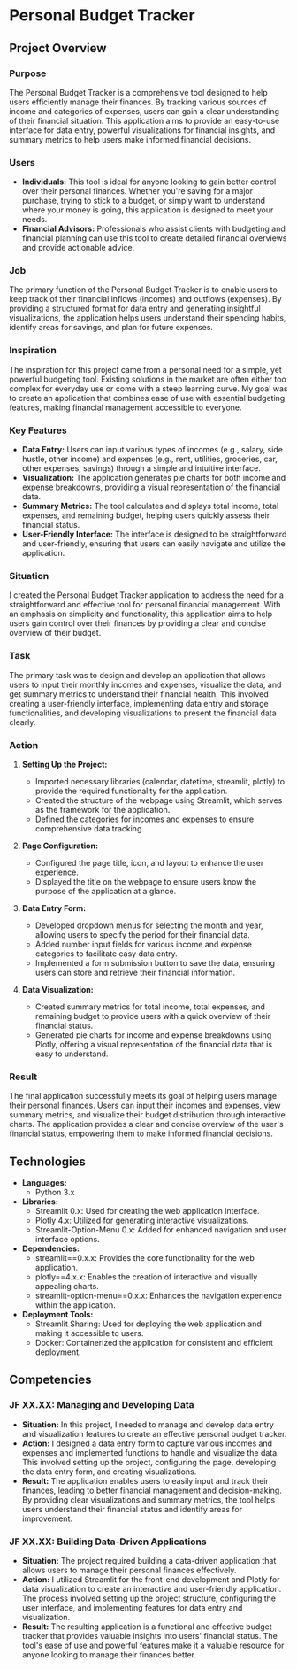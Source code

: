 
# Personal Budget Tracker

## Project Overview

### Purpose
The Personal Budget Tracker is a comprehensive tool designed to help users efficiently manage their finances. By tracking various sources of income and categories of expenses, users can gain a clear understanding of their financial situation. This application aims to provide an easy-to-use interface for data entry, powerful visualizations for financial insights, and summary metrics to help users make informed financial decisions.

### Users
- **Individuals:** This tool is ideal for anyone looking to gain better control over their personal finances. Whether you're saving for a major purchase, trying to stick to a budget, or simply want to understand where your money is going, this application is designed to meet your needs.
- **Financial Advisors:** Professionals who assist clients with budgeting and financial planning can use this tool to create detailed financial overviews and provide actionable advice.

### Job
The primary function of the Personal Budget Tracker is to enable users to keep track of their financial inflows (incomes) and outflows (expenses). By providing a structured format for data entry and generating insightful visualizations, the application helps users understand their spending habits, identify areas for savings, and plan for future expenses.

### Inspiration
The inspiration for this project came from a personal need for a simple, yet powerful budgeting tool. Existing solutions in the market are often either too complex for everyday use or come with a steep learning curve. My goal was to create an application that combines ease of use with essential budgeting features, making financial management accessible to everyone.

### Key Features
- **Data Entry:** Users can input various types of incomes (e.g., salary, side hustle, other income) and expenses (e.g., rent, utilities, groceries, car, other expenses, savings) through a simple and intuitive interface.
- **Visualization:** The application generates pie charts for both income and expense breakdowns, providing a visual representation of the financial data.
- **Summary Metrics:** The tool calculates and displays total income, total expenses, and remaining budget, helping users quickly assess their financial status.
- **User-Friendly Interface:** The interface is designed to be straightforward and user-friendly, ensuring that users can easily navigate and utilize the application.

### Situation
I created the Personal Budget Tracker application to address the need for a straightforward and effective tool for personal financial management. With an emphasis on simplicity and functionality, this application aims to help users gain control over their finances by providing a clear and concise overview of their budget.

### Task
The primary task was to design and develop an application that allows users to input their monthly incomes and expenses, visualize the data, and get summary metrics to understand their financial health. This involved creating a user-friendly interface, implementing data entry and storage functionalities, and developing visualizations to present the financial data clearly.

### Action
1. **Setting Up the Project:**
    - Imported necessary libraries (calendar, datetime, streamlit, plotly) to provide the required functionality for the application.
    - Created the structure of the webpage using Streamlit, which serves as the framework for the application.
    - Defined the categories for incomes and expenses to ensure comprehensive data tracking.

2. **Page Configuration:**
    - Configured the page title, icon, and layout to enhance the user experience.
    - Displayed the title on the webpage to ensure users know the purpose of the application at a glance.

3. **Data Entry Form:**
    - Developed dropdown menus for selecting the month and year, allowing users to specify the period for their financial data.
    - Added number input fields for various income and expense categories to facilitate easy data entry.
    - Implemented a form submission button to save the data, ensuring users can store and retrieve their financial information.

4. **Data Visualization:**
    - Created summary metrics for total income, total expenses, and remaining budget to provide users with a quick overview of their financial status.
    - Generated pie charts for income and expense breakdowns using Plotly, offering a visual representation of the financial data that is easy to understand.

### Result
The final application successfully meets its goal of helping users manage their personal finances. Users can input their incomes and expenses, view summary metrics, and visualize their budget distribution through interactive charts. The application provides a clear and concise overview of the user's financial status, empowering them to make informed financial decisions.

## Technologies

- **Languages:**
  - Python 3.x
- **Libraries:**
  - Streamlit 0.x: Used for creating the web application interface.
  - Plotly 4.x: Utilized for generating interactive visualizations.
  - Streamlit-Option-Menu 0.x: Added for enhanced navigation and user interface options.
- **Dependencies:**
  - streamlit==0.x.x: Provides the core functionality for the web application.
  - plotly==4.x.x: Enables the creation of interactive and visually appealing charts.
  - streamlit-option-menu==0.x.x: Enhances the navigation experience within the application.
- **Deployment Tools:**
  - Streamlit Sharing: Used for deploying the web application and making it accessible to users.
  - Docker: Containerized the application for consistent and efficient deployment.

## Competencies

### JF XX.XX: Managing and Developing Data
- **Situation:** In this project, I needed to manage and develop data entry and visualization features to create an effective personal budget tracker.
- **Action:** I designed a data entry form to capture various incomes and expenses and implemented functions to handle and visualize the data. This involved setting up the project, configuring the page, developing the data entry form, and creating visualizations.
- **Result:** The application enables users to easily input and track their finances, leading to better financial management and decision-making. By providing clear visualizations and summary metrics, the tool helps users understand their financial status and identify areas for improvement.

### JF XX.XX: Building Data-Driven Applications
- **Situation:** The project required building a data-driven application that allows users to manage their personal finances effectively.
- **Action:** I utilized Streamlit for the front-end development and Plotly for data visualization to create an interactive and user-friendly application. The process involved setting up the project structure, configuring the user interface, and implementing features for data entry and visualization.
- **Result:** The resulting application is a functional and effective budget tracker that provides valuable insights into users' financial status. The tool's ease of use and powerful features make it a valuable resource for anyone looking to manage their finances better.


